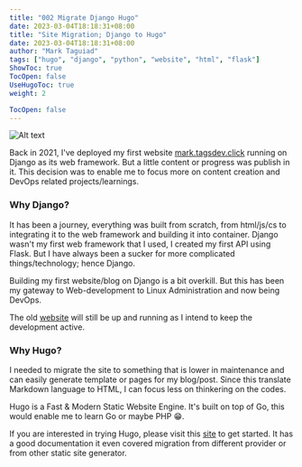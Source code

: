 ```yaml
---
title: "002 Migrate Django Hugo"
date: 2023-03-04T18:18:31+08:00
title: "Site Migration; Django to Hugo"
date: 2023-03-04T18:18:31+08:00
author: "Mark Taguiad"
tags: ["hugo", "django", "python", "website", "html", "flask"]
ShowToc: true
TocOpen: false
UseHugoToc: true
weight: 2

TocOpen: false
---
```


![Alt text](https://raw.githubusercontent.com/mcbtaguiad/web-tagsdev-hugo/main/app/static/images/002-mark-tagsdev-click.jpg "mark.tagsdev.click")


Back in 2021, I've deployed my first website [mark.tagsdev.click](https://mark.tagsdev.click) running on Django as its web framework. But a little content or progress was publish in it. This decision was to enable me to focus more on content creation and DevOps related projects/learnings.



### Why Django?

It has been a journey, everything was built from scratch, from html/js/cs to integrating it to the web framework and building it into container. Django wasn't my first web framework that I used, I created my first API using Flask. But I have always been a sucker for more complicated things/technology; hence Django. 

Building my first website/blog on Django is a bit overkill. But this has been my gateway to Web-development to Linux Administration and now being DevOps. 

The old [website](https://mark.tagsdev.click) will still be up and running as I intend to keep the development active. 

### Why Hugo?

I needed to migrate the site to something that is lower in maintenance and can easily generate template or pages for my blog/post. Since this translate Markdown language to HTML, I can focus less on thinkering on the codes. 

Hugo is a Fast & Modern Static Website Engine. It's built on top of Go, this would enable me to learn Go or maybe PHP :grin:. 

If you are interested in trying Hugo, please visit this [site](https://gohugo.io/) to get started. It has a good documentation it even covered migration from different provider or from other static site generator. 

